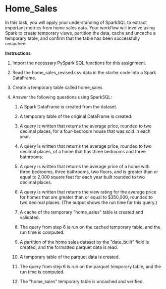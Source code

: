 # Home_Sales


In this task, you will apply your understanding of SparkSQL to extract important metrics from home sales data. Your workflow will involve using Spark to create temporary views, partition the data, cache and uncache a temporary table, and confirm that the table has been successfully uncached.


**Instructions**

1.  Import the necessary PySpark SQL functions for this assignment.
2.  Read the home_sales_revised.csv data in the starter code into a Spark DataFrame.
3.  Create a temporary table called home_sales.
4.  Answer the following questions using SparkSQL:

    1. A Spark DataFrame is created from the dataset.

    2. A temporary table of the original DataFrame is created.

    3. A query is written that returns the average price, rounded to two decimal places, for a four-bedroom house that was sold in each year. 

    4. A query is written that returns the average price, rounded to two decimal places, of a home that has three bedrooms and three bathrooms. 

    5. A query is written that returns the average price of a home with three bedrooms, three bathrooms, two floors, and is greater than or equal to 
       2,000 square feet for each year built rounded to two decimal places. 

    6. A query is written that returns the view rating for the average price for homes that are greater than or equal to $350,000, rounded to two 
       decimal places. (The output shows the run time for this query.) 

    7. A cache of the temporary "home_sales" table is created and validated. 

    8. The query from step 6 is run on the cached temporary table, and the run time is computed.

    9. A partition of the home sales dataset by the "date_built" field is created, and the formatted parquet data is read. 

    10. A temporary table of the parquet data is created. 

    11. The query from step 6 is run on the parquet temporary table, and the run time is computed. 

    12. The "home_sales" temporary table is uncached and verified. 
